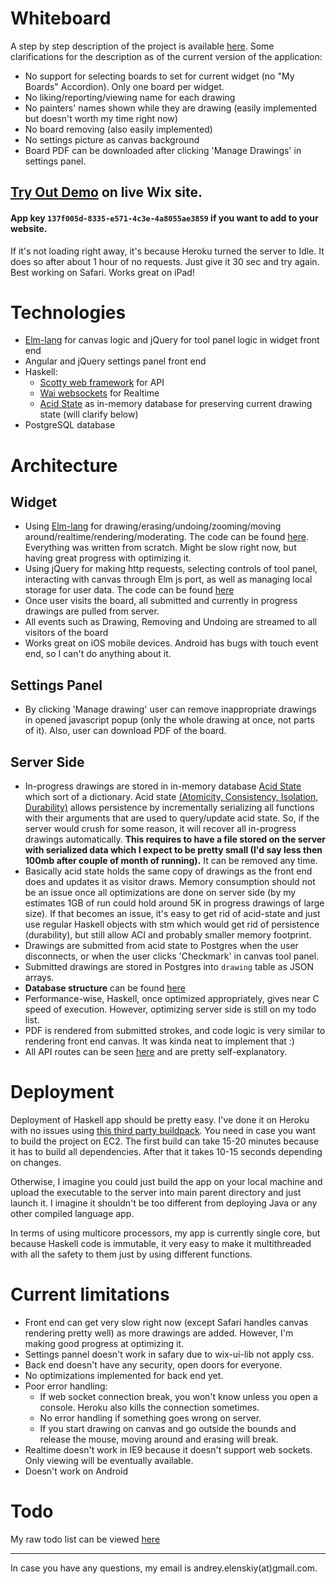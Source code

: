 # Whiteboard

A step by step description of the project is available [here](https://github.com/andreywix/whiteboard-tpa/blob/master/README.md).
Some clarifications for the description as of the current version of the application:
- No support for selecting boards to set for current widget (no "My Boards" Accordion). Only one board per widget.
- No liking/reporting/viewing name for each drawing
- No painters' names shown while they are drawing (easily implemented but doesn't worth my time right now)
- No board removing (also easily implemented)
- No settings picture as canvas background
- Board PDF can be downloaded after clicking 'Manage Drawings' in settings panel.

## [Try Out Demo](http://andreye.wix.com/test-whiteboard) on live Wix site.
#### App key `137f005d-8335-e571-4c3e-4a8055ae3859` if you want to add to your website.
If it's not loading right away, it's because Heroku turned the server to Idle. It does so after about 1 hour of no requests. Just give it 30 sec and try again.
Best working on Safari.
Works great on iPad!


# Technologies
- [Elm-lang](http://elm-lang.org) for canvas logic and jQuery for tool panel logic in widget front end
- Angular and jQuery settings panel front end
- Haskell:
    + [Scotty web framework](http://hackage.haskell.org/package/scotty) for API
    + [Wai websockets](https://hackage.haskell.org/package/wai-websockets) for Realtime
    + [Acid State](https://hackage.haskell.org/package/acid-state) as in-memory database for preserving current drawing state (will clarify below)
- PostgreSQL database

# Architecture
## Widget
- Using [Elm-lang](http://elm-lang.org) for drawing/erasing/undoing/zooming/moving around/realtime/rendering/moderating. The code can be found [here](https://github.com/andreywix/whiteboard-tpa/tree/master/public-dev/src). Everything was written from scratch. Might be slow right now, but having great progress with optimizing it.
- Using jQuery for making http requests, selecting controls of tool panel, interacting with canvas through Elm js port, as well as managing local storage for user data. The code can be found [here](https://github.com/andreywix/whiteboard-tpa/tree/master/public-dev/scripts)
- Once user visits the board, all submitted and currently in progress drawings are pulled from server.
- All events such as Drawing, Removing and Undoing are streamed to all visitors of the board
- Works great on iOS mobile devices. Android has bugs with touch event end, so I can't do anything about it.

## Settings Panel
- By clicking 'Manage drawing' user can remove inappropriate drawings in opened javascript popup (only the whole drawing at once, not parts of it). Also, user can download PDF of the board.

## Server Side
- In-progress drawings are stored in in-memory database [Acid State](https://hackage.haskell.org/package/acid-state) which sort of a dictionary. Acid state [(Atomicity, Consistency, Isolation, Durability)](http://en.wikipedia.org/wiki/ACID) allows persistence by incrementally serializing all functions with their arguments that are used to query/update acid state. So, if the server would crush for some reason, it will recover all in-progress drawings automatically. __This requires to have a file stored on the server with serialized data which I expect to be pretty small (I'd say less then 100mb after couple of month of running).__ It can be removed any time.
- Basically acid state holds the same copy of drawings as the front end does and updates it as visitor draws. Memory consumption should not be an issue once all optimizations are done on server side (by my estimates 1GB of run could hold around 5K in progress drawings of large size). If that becomes an issue, it's easy to get rid of acid-state and just use regular Haskell objects with stm which would get rid of persistence (durability), but still allow ACI and probably smaller memory footprint.
- Drawings are submitted from acid state to Postgres when the user disconnects, or when the user clicks 'Checkmark' in canvas tool panel.
- Submitted drawings are stored in Postgres into `drawing` table as JSON arrays.
- __Database structure__ can be found [here](https://github.com/andreywix/whiteboard-tpa/blob/master/db-scheme.sql)
- Performance-wise, Haskell, once optimized appropriately, gives near C speed of execution. However, optimizing server side is still on my todo list.
- PDF is rendered from submitted strokes, and code logic is very similar to rendering front end canvas. It was kinda neat to implement that :)
- All API routes can be seen [here](https://github.com/andreywix/whiteboard-tpa/blob/master/server/Api.hs) and are pretty self-explanatory.

# Deployment
Deployment of Haskell app should be pretty easy. I've done it on Heroku with no issues using [this third party buildpack](https://github.com/begriffs/heroku-buildpack-ghc). You need in case you want to build the project on EC2. The first build can take 15-20 minutes because it has to build all dependencies. After that it takes 10-15 seconds depending on changes.

Otherwise, I imagine you could just build the app on your local machine and upload the executable to the server into main parent directory and just launch it. I imagine it shouldn't be too different from deploying Java or any other compiled language app.

In terms of using multicore processors, my app is currently single core, but because Haskell code is immutable, it very easy to make it multithreaded with all the safety to them just by using different functions.

# Current limitations
- Front end can get very slow right now (except Safari handles canvas rendering pretty well) as more drawings are added. However, I'm making good progress at optimizing it.
- Settings pannel doesn't work in safary due to wix-ui-lib not apply css.
- Back end doesn't have any security, open doors for everyone.
- No optimizations implemented for back end yet.
- Poor error handling:
   + If web socket connection break, you won't know unless you open a console. Heroku also kills the connection sometimes.
   + No error handling if something goes wrong on server.
   + If you start drawing on canvas and go outside the bounds and release the mouse, moving around and erasing will break.
- Realtime doesn't work in IE9 because it doesn't support web sockets. Only viewing will be eventually available.
- Doesn't work on Android

# Todo
My raw todo list can be viewed [here](https://github.com/andreywix/whiteboard-tpa/blob/master/TODO.md)


------------------------
In case you have any questions, my email is andrey.elenskiy(at)gmail.com.

